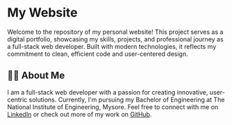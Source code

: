 # My Website

Welcome to the repository of my personal website! This project serves as a digital portfolio, showcasing my skills, projects, and professional journey as a full-stack web developer. Built with modern technologies, it reflects my commitment to clean, efficient code and user-centered design.

## 👨‍💻 About Me

I am a full-stack web developer with a passion for creating innovative, user-centric solutions. Currently, I'm pursuing my Bachelor of Engineering at The National Institute of Engineering, Mysore. Feel free to connect with me on [LinkedIn](https://www.linkedin.com/in/abhideepkumar/) or check out more of my work on [GitHub](https://github.com/abhideepkumar).